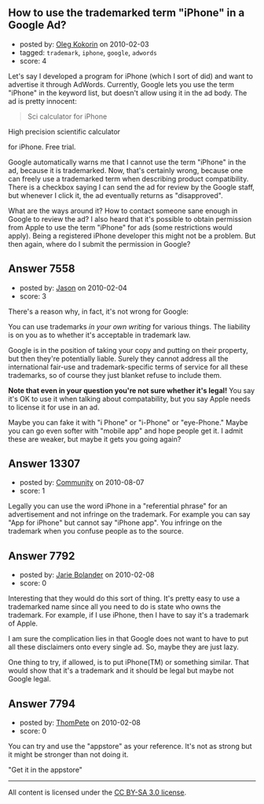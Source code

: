 ## How to use the trademarked term "iPhone" in a Google Ad?

- posted by: [Oleg Kokorin](https://stackexchange.com/users/-1/968-oleg-kokorin) on 2010-02-03
- tagged: `trademark`, `iphone`, `google`, `adwords`
- score: 4

Let's say I developed a program for iPhone (which I sort of did) and want to advertise it through AdWords. Currently, Google lets you use the term "iPhone" in the keyword list, but doesn't allow using it in the ad body. The ad is pretty innocent:

>Sci calculator for iPhone
>
High precision scientific calculator
>
for iPhone. Free trial.

Google automatically warns me that I cannot use the term "iPhone" in the ad, because it is trademarked. Now, that's certainly wrong, because one can freely use a trademarked term when describing product compatibility. There is a checkbox saying I can send the ad for review by the Google staff, but whenever I click it, the ad eventually returns as "disapproved".

What are the ways around it? How to contact someone sane enough in Google to review the ad? I also heard that it's possible to obtain permission from Apple to use the term "iPhone" for ads (some restrictions would apply). Being a registered iPhone developer this might not be a problem. But then again, where do I submit the permission in Google?




## Answer 7558

- posted by: [Jason](https://stackexchange.com/users/-1/2-jason) on 2010-02-04
- score: 3

There's a reason why, in fact, it's not wrong for Google:

You can use trademarks *in your own writing* for various things.  The liability is on you as to whether it's acceptable in trademark law.

Google is in the position of taking your copy and putting on their property, but then they're potentially liable.  Surely they cannot address all the international fair-use and trademark-specific terms of service for all these trademarks, so of course they just blanket refuse to include them.

**Note that even in your question you're not sure whether it's legal!**  You say it's OK to use it when talking about compatability, but you say Apple needs to license it for use in an ad.

Maybe you can fake it with "i Phone" or "i-Phone" or "eye-Phone."  Maybe you can go even softer with "mobile app" and hope people get it.  I admit these are weaker, but maybe it gets you going again?


## Answer 13307

- posted by: [Community](https://stackexchange.com/users/-1/-1-community) on 2010-08-07
- score: 1

Legally you can use the word iPhone in a "referential phrase" for an advertisement and not infringe on the trademark. For example you can say "App for iPhone" but cannot say "iPhone app". You infringe on the trademark when you confuse people as to the source.


## Answer 7792

- posted by: [Jarie Bolander](https://stackexchange.com/users/-1/585-jarie-bolander) on 2010-02-08
- score: 0

Interesting that they would do this sort of thing. It's pretty easy to use a trademarked name since all you need to do is state who owns the trademark. For example, if I use iPhone, then I have to say it's a trademark of Apple.

I am sure the complication lies in that Google does not want to have to put all these disclaimers onto every single ad. So, maybe they are just lazy.

One thing to try, if allowed, is to put iPhone(TM) or something similar. That would show that it's a trademark and it should be legal but maybe not Google legal.


## Answer 7794

- posted by: [ThomPete](https://stackexchange.com/users/-1/1186-thompete) on 2010-02-08
- score: 0

You can try and use the "appstore" as your reference. It's not as strong but it might be stronger than not doing it.

"Get it in the appstore"



---

All content is licensed under the [CC BY-SA 3.0 license](https://creativecommons.org/licenses/by-sa/3.0/).
